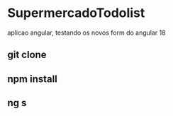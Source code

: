 # SupermercadoTodolist
aplicao angular, testando os novos form do angular 18

## git clone 

## npm install 

## ng s

